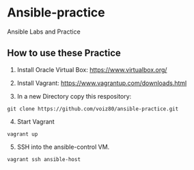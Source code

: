 # Ansible-practice
Ansible Labs and Practice

## How to use these Practice
1. Install Oracle Virtual Box:  https://www.virtualbox.org/

2. Install Vagrant: https://www.vagrantup.com/downloads.html

3. In a new Directory copy this respository:
``` shell
git clone https://github.com/voiz80/ansible-practice.git
```

4. Start Vagrant
``` shell
vagrant up
```

5. SSH into the ansible-control VM.
``` shell
vagrant ssh ansible-host
